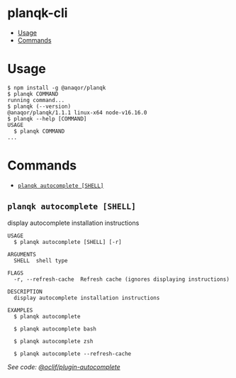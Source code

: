 planqk-cli
==========

<!-- toc -->
* [Usage](#usage)
* [Commands](#commands)
<!-- tocstop -->

# Usage

<!-- usage -->
```sh-session
$ npm install -g @anaqor/planqk
$ planqk COMMAND
running command...
$ planqk (--version)
@anaqor/planqk/1.1.1 linux-x64 node-v16.16.0
$ planqk --help [COMMAND]
USAGE
  $ planqk COMMAND
...
```
<!-- usagestop -->

# Commands

<!-- commands -->
* [`planqk autocomplete [SHELL]`](#planqk-autocomplete-shell)

## `planqk autocomplete [SHELL]`

display autocomplete installation instructions

```
USAGE
  $ planqk autocomplete [SHELL] [-r]

ARGUMENTS
  SHELL  shell type

FLAGS
  -r, --refresh-cache  Refresh cache (ignores displaying instructions)

DESCRIPTION
  display autocomplete installation instructions

EXAMPLES
  $ planqk autocomplete

  $ planqk autocomplete bash

  $ planqk autocomplete zsh

  $ planqk autocomplete --refresh-cache
```

_See code: [@oclif/plugin-autocomplete](https://github.com/oclif/plugin-autocomplete/blob/v2.1.9/src/commands/autocomplete/index.ts)_
<!-- commandsstop -->
